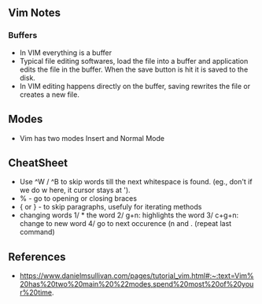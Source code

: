 ## Vim Notes


### Buffers
- In VIM everything is a buffer
- Typical file editing softwares, load the file into a buffer and application edits the file in the buffer. When the save button is hit it is saved to the disk.
- In VIM editing happens directly on the buffer, saving rewrites the file or creates a new file.

## Modes
- Vim has two modes Insert and Normal Mode

## CheatSheet

- Use ^W / ^B to skip words till the next whitespace is found. (eg., don't if we do w here, it cursor stays at ').
- % - go to opening or closing braces
- { or } - to skip paragraphs, usefuly for iterating methods
- changing words
    1/ * the word
    2/ g+n: highlights the word
    3/ c+g+n: change to new word
    4/ go to next occurence (n and . (repeat last command)

## References
- https://www.danielmsullivan.com/pages/tutorial_vim.html#:~:text=Vim%20has%20two%20main%20%22modes,spend%20most%20of%20your%20time.

